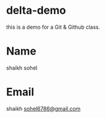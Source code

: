# delta-demo
this is a demo for a Git &amp; Github class.

# Name
shaikh sohel

# Email
shaikh sohel6786@gmail.com
